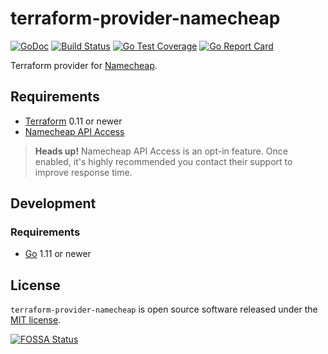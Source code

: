 # terraform-provider-namecheap

[![GoDoc](https://godoc.org/github.com/syntaqx/terraform-provider-namecheap?status.svg)](https://godoc.org/github.com/syntaqx/terraform-provider-namecheap)
[![Build Status](https://travis-ci.org/syntaqx/terraform-provider-namecheap.svg?branch=master)](https://travis-ci.org/syntaqx/terraform-provider-namecheap)
[![Go Test Coverage](https://codecov.io/gh/syntaqx/terraform-provider-namecheap/branch/master/graph/badge.svg?token=JVfadax3kZ)](https://codecov.io/gh/syntaqx/terraform-provider-namecheap)
[![Go Report Card](https://goreportcard.com/badge/github.com/syntaqx/terraform-provider-namecheap)](https://goreportcard.com/report/github.com/syntaqx/terraform-provider-namecheap)

Terraform provider for [Namecheap](https://www.namecheap.com/).

## Requirements

* [Terraform](https://www.terraform.io/) 0.11 or newer
* [Namecheap API Access](https://ap.www.namecheap.com/settings/tools/apiaccess)

> __Heads up!__ Namecheap API Access is an opt-in feature. Once enabled, it's
> highly recommended you contact their support to improve response time.

## Development

### Requirements

* [Go](https://golang.org/) 1.11 or newer

## License

`terraform-provider-namecheap` is open source software released under the
[MIT license](https://opensource.org/licenses/MIT).

[![FOSSA Status](https://app.fossa.io/api/projects/git%2Bhttps%3A%2F%2Fgithub.com%2Fsyntaqx%2Fterraform-provider-namecheap.svg?type=large)](https://app.fossa.io/projects/git%2Bhttps%3A%2F%2Fgithub.com%2Fsyntaqx%2Fterraform-provider-namecheap?ref=badge_large)

